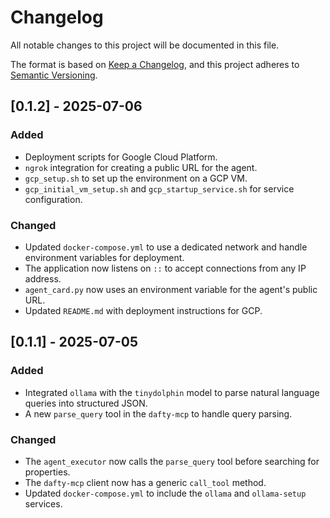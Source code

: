 # Changelog

All notable changes to this project will be documented in this file.

The format is based on [Keep a Changelog](https://keepachangelog.com/en/1.0.0/),
and this project adheres to [Semantic Versioning](https://semver.org/spec/v2.0.0.html).

## [0.1.2] - 2025-07-06

### Added
- Deployment scripts for Google Cloud Platform.
- `ngrok` integration for creating a public URL for the agent.
- `gcp_setup.sh` to set up the environment on a GCP VM.
- `gcp_initial_vm_setup.sh` and `gcp_startup_service.sh` for service configuration.

### Changed
- Updated `docker-compose.yml` to use a dedicated network and handle environment variables for deployment.
- The application now listens on `::` to accept connections from any IP address.
- `agent_card.py` now uses an environment variable for the agent's public URL.
- Updated `README.md` with deployment instructions for GCP.

## [0.1.1] - 2025-07-05

### Added
- Integrated `ollama` with the `tinydolphin` model to parse natural language queries into structured JSON.
- A new `parse_query` tool in the `dafty-mcp` to handle query parsing.

### Changed
- The `agent_executor` now calls the `parse_query` tool before searching for properties.
- The `dafty-mcp` client now has a generic `call_tool` method.
- Updated `docker-compose.yml` to include the `ollama` and `ollama-setup` services.